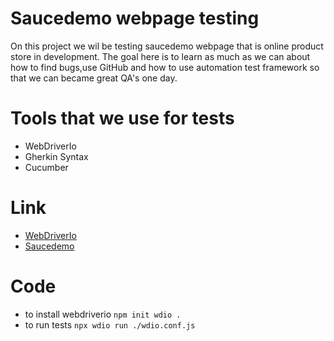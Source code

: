 # Saucedemo webpage testing
On this project we wil be testing saucedemo webpage that is online product store in development.
The goal here is to learn as much as we can about how to find bugs,use GitHub and how to use automation test framework so that we can became great QA's one day.
 
# Tools that we use for tests
* WebDriverIo
* Gherkin Syntax
* Cucumber
# Link
* [WebDriverIo](https://webdriver.io/)
* [Saucedemo](https://www.saucedemo.com/)
# Code
- to install webdriverio `npm init wdio .`
- to run tests `npx wdio run ./wdio.conf.js`
